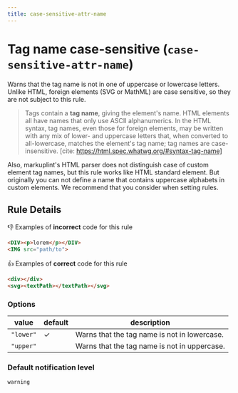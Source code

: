 ```yaml
---
title: case-sensitive-attr-name
---
```


# Tag name case-sensitive (`case-sensitive-attr-name`)

Warns that the tag name is not in one of uppercase or lowercase letters. Unlike HTML, foreign elements (SVG or MathML) are case sensitive, so they are not subject to this rule.

> Tags contain a **tag name**, giving the element's name. HTML elements all have names that only use ASCII alphanumerics. In the HTML syntax, tag names, even those for foreign elements, may be written with any mix of lower- and uppercase letters that, when converted to all-lowercase, matches the element's tag name; tag names are case-insensitive.
> [cite: https://html.spec.whatwg.org/#syntax-tag-name]

Also, markuplint's HTML parser does not distinguish case of custom element tag names, but this rule works like HTML standard element. But originally you can not define a name that contains uppercase alphabets in custom elements. We recommend that you consider when setting rules.

## Rule Details

👎 Examples of **incorrect** code for this rule

```html
<DIV><p>lorem</p></DIV>
<IMG src="path/to">
```

👍 Examples of **correct** code for this rule

```html
<div></div>
<svg><textPath></textPath></svg>
```

### Options

| value     | default | description                                  |
| --------- | ------- | -------------------------------------------- |
| `"lower"` | ✓       | Warns that the tag name is not in lowercase. |
| `"upper"` |         | Warns that the tag name is not in uppercase. |

### Default notification level

`warning`

